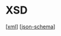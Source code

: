 # XSD

[[xml]]
[[json-schema]]

[//begin]: # "Autogenerated link references for markdown compatibility"
[xml]: xml "XML"
[json-schema]: json-schema "JSON Schema"
[//end]: # "Autogenerated link references"